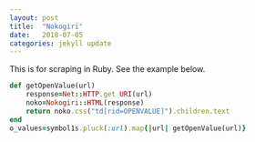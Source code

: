 ```yaml
---
layout: post
title:  "Nokogiri"
date:   2018-07-05
categories: jekyll update
---
```


This is for scraping in Ruby. See the example below.

``` ruby
def getOpenValue(url)
	response=Net::HTTP.get URI(url)
	noko=Nokogiri::HTML(response)
	return noko.css("td[rid=OPENVALUE]").children.text
end
o_values=symbol1s.pluck(:url).map{|url| getOpenValue(url)}
```